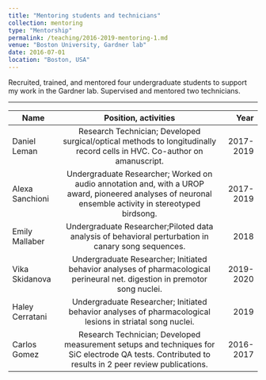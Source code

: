 ```yaml
---
title: "Mentoring students and technicians"
collection: mentoring
type: "Mentorship"
permalink: /teaching/2016-2019-mentoring-1.md
venue: "Boston University, Gardner lab"
date: 2016-07-01
location: "Boston, USA"
---
```


Recruited, trained, and mentored four undergraduate students to support my work in the Gardner lab. Supervised and mentored two technicians.

---

| Name          | Position, activities | Year  |
| ------------- |:--------------------:| -----:|
| Daniel Leman  | Research Technician; Developed surgical/optical methods to longitudinally record cells in HVC. Co-author on amanuscript. | 2017-2019 |
| Alexa Sanchioni| Undergraduate Researcher; Worked on audio annotation and, with a UROP award, pioneered analyses of neuronal ensemble activity in stereotyped birdsong.|2017-2019 |
| Emily Mallaber | Undergraduate Researcher;Piloted data analysis of behavioral perturbation in canary song sequences. | 2018 |
| Vika Skidanova | Undergraduate Researcher; Initiated behavior analyses of pharmacological perineural net. digestion in premotor song nuclei.|   2019-2020 |
| Haley Cerratani | Undergraduate Researcher; Initiated behavior analyses of pharmacological lesions in striatal song nuclei.|   2019 |
| Carlos Gomez | Research Technician; Developed measurement setups and techniques for SiC electrode QA tests. Contributed to results in 2 peer review publications. | 2016-2017 |

